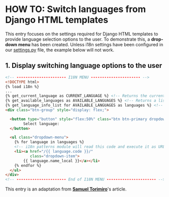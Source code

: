 # HOW TO: Switch languages from Django HTML templates

This entry focuses on the settings required for Django HTML templates to provide language selection options to the user.
To demonstrate this, a **drop-down menu** has been created.
Unless i18n settings have been configured in our [settings.py](/assets/django/advanced_config/README.md) file, the example below will not work.

## 1. Display switching language options to the user

``` HTML
<!-- ---------------------- I18N MENU ---------------------- -->
<!DOCTYPE html>
{% load i18n %}
...
{% get_current_language as CURRENT_LANGUAGE %} <!-- Returns the current user’s preferred language as a string AND has it assigned to a variable name -->
{% get_available_languages as AVAILABLE_LANGUAGES %} <!-- Returns a list of tuples declared in the SETTINGS.PY file in which the first element is the language code and the second is the language name (translated into the currently active locale). A variable name is assigned. -->
{% get_language_info_list for AVAILABLE_LANGUAGES as languages %} <!-- It retrieves information about any of the available languages. -->
<div class="btn-group" style="display: flex;">

  <button type="button" style="flex:50%" class="btn btn-primary dropdown-toggle" data-bs-toggle="dropdown" aria-expanded="false">
      	Select language:
  </button>

  <ul class="dropdown-menu">
    {% for language in languages %}
    <!-- i18n patterns module will read this code and execute it as URL -->
    <li><a href="/{{ language.code }}/"
           class="dropdown-item">
        {{ language.name_local }}</a></li>
    {% endfor %}
  </ul>
</div>
<!-- ---------------------- End of I18N MENU ---------------------- -->
```

This entry is an adaptation from [**Samuel Torimiro**](https://testdriven.io/blog/multiple-languages-in-django/#allowing-users-to-switch-languages)'s article.